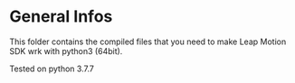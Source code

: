 # General Infos
This folder contains the compiled files that you need to make Leap Motion SDK wrk with python3 (64bit).

Tested on python 3.7.7
